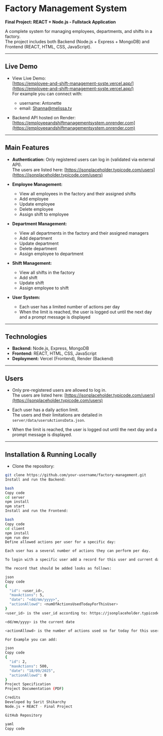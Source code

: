 # Factory Management System  

**Final Project: REACT + Node.js - Fullstack Application**  

A complete system for managing employees, departments, and shifts in a factory.  
The project includes both Backend (Node.js + Express + MongoDB) and Frontend (REACT, HTML, CSS, JavaScript).  

---

## Live Demo  

- View Live Demo:  
  [https://employee-and-shift-management-syste.vercel.app/](https://employee-and-shift-management-syste.vercel.app/)  
  For example you can connect with:  
  - username: Antonette  
  - email: Shanna@melissa.tv  

- Backend API hosted on Render:  
  [https://employeeandshiftmanagementsystem.onrender.com](https://employeeandshiftmanagementsystem.onrender.com)  

---

## Main Features  

- **Authentication:** Only registered users can log in (validated via external API).  
  The users are listed here: [https://jsonplaceholder.typicode.com/users](https://jsonplaceholder.typicode.com/users)  

- **Employee Management:**  
  - View all employees in the factory and their assigned shifts  
  - Add employee  
  - Update employee  
  - Delete employee  
  - Assign shift to employee  

- **Department Management:**  
  - View all departments in the factory and their assigned managers  
  - Add department  
  - Update department  
  - Delete department  
  - Assign employee to department  

- **Shift Management:**  
  - View all shifts in the factory  
  - Add shift  
  - Update shift  
  - Assign employee to shift  

- **User System:**  
  - Each user has a limited number of actions per day  
  - When the limit is reached, the user is logged out until the next day and a prompt message is displayed  

---

## Technologies  

- **Backend:** Node.js, Express, MongoDB  
- **Frontend:** REACT, HTML, CSS, JavaScript  
- **Deployment:** Vercel (Frontend), Render (Backend)  

---

## Users  

- Only pre-registered users are allowed to log in.  
  The users are listed here: [https://jsonplaceholder.typicode.com/users](https://jsonplaceholder.typicode.com/users)  

- Each user has a daily action limit.  
  The users and their limitations are detailed in `server/data/usersActionsData.json`.  

- When the limit is reached, the user is logged out until the next day and a prompt message is displayed.  

---

## Installation & Running Locally  

- Clone the repository:  
```bash
git clone https://github.com/your-username/factory-management.git
Install and run the Backend:

bash
Copy code
cd server
npm install
npm start
Install and run the Frontend:

bash
Copy code
cd client
npm install
npm run dev
Define allowed actions per user for a specific day:

Each user has a several number of actions they can perform per day.

To login with a specific user add a record for this user and current day in server/data/usersActionsData.json file.

The record that should be added looks as follows:

json
Copy code
{
  "id": <user_id>,
  "maxActions": 5,
  "date": "<dd/mm/yyyy>",
  "actionAllowd": <numOfActionsUsedTodayForThisUser>
}
<user_id> is the user_id according to: https://jsonplaceholder.typicode.com/users

<dd/mm/yyyy> is the current date

<actionAllowd> is the number of actions used so far today for this user, the value in this field must be lower than maxActions.

For Example you can add:

json
Copy code
{
  "id": 2,
  "maxActions": 500,
  "date": "18/09/2025",
  "actionAllowd": 0
}
Project Specification
Project Documentation (PDF)

Credits
Developed by Sarit Shikarchy
Node.js + REACT - Final Project

GitHub Repository

yaml
Copy code
